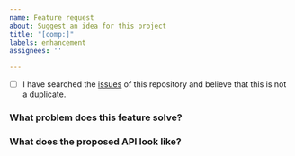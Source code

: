 ```yaml
---
name: Feature request
about: Suggest an idea for this project
title: "[comp:]"
labels: enhancement
assignees: ''

---
```


<!-- generated by idux-issue-helper:en. DO NOT REMOVE -->
- [ ] I have searched the [issues](https://github.com/IduxFE/idux/issues) of this repository and believe that this is not a duplicate.

### What problem does this feature solve?
<!-- Explain your use case, context, and rationale behind this feature request. More importantly, what is the end user experience you are trying to build that led to the need for this feature? -->

### What does the proposed API look like?
<!-- Describe how you propose to solve the problem and provide code samples of how the API would work once implemented. Note that you can use Markdown to format your code blocks. -->
